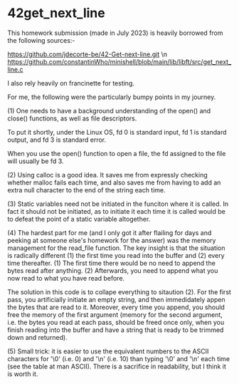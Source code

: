 # 42get_next_line

This homework submission (made in July 2023) is heavily borrowed from the following sources:-

https://github.com/jdecorte-be/42-Get-next-line.git \n
https://github.com/constantinWho/minishell/blob/main/lib/libft/src/get_next_line.c

I also rely heavily on francinette for testing.

For me, the following were the particularly bumpy points in my journey.

(1) One needs to have a background understanding of the open() and close() functions, as well as file descriptors.

To put it shortly, under the Linux OS, fd 0 is standard input, fd 1 is standard output, and fd 3 is standard error.

When you use the open() function to open a file, the fd assigned to the file will usually be fd 3.

(2) Using calloc is a good idea.  It saves me from expressly checking whether malloc fails each time, and also saves me from having to add an extra null character to the end of the string each time.

(3) Static variables need not be initiated in the funciton where it is called.  In fact it should not be initiated, as to initiate it each time it is called would be to defeat the point of a static variable altogether.

(4) The hardest part for me (and I only got it after flailing for days and peeking at someone else's homework for the answer) was the memory management for the read_file function.  The key insight is that the situation is radically different (1) the first time you read into the buffer and (2) every time thereafter.  (1) The first time there would be no need to append the bytes read after anything.  (2) Afterwards, you need to append what you now read to what you have read before.

The solution in this code is to collape everything to sitaution (2).  For the first pass, you artificially initiate an empty string, and then immedidately appen the bytes that are read to it.  Moreover, every time you append, you should free the memory of the first argument (memory for the second argument, i.e. the bytes you read at each pass, should be freed once only, when you finish reading into the buffer and have a string that is ready to be trimmed down and returned).

(5) Small trick: it is easier to use the equivalent numbers to the ASCII characters for '\0' (i.e. 0) and '\n' (i.e. 10) than typing  '\0' and '\n' each time (see the table at man ASCII).  There is a sacrifice in readability, but I think it is worth it.
